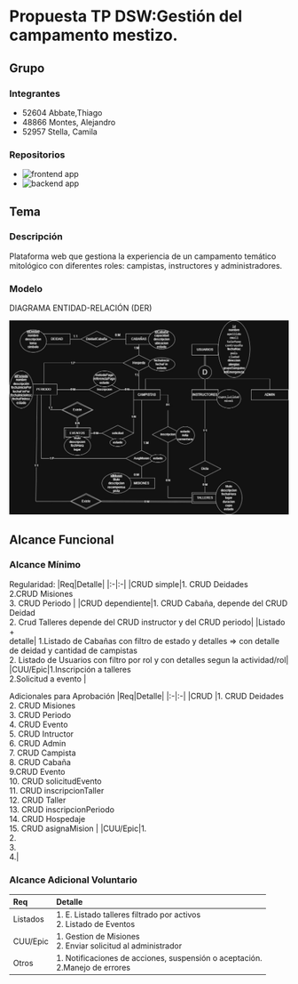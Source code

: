 # Propuesta TP DSW:Gestión del campamento mestizo.

## Grupo

### Integrantes

- 52604 Abbate,Thiago
- 48866 Montes, Alejandro
- 52957 Stella, Camila

### Repositorios

- ![frontend app](http://github.com/mimistella/Campamento-FE)
- ![backend app](http://github.com/ale-montes/Campamento-BE)

## Tema

### Descripción

Plataforma web que gestiona la experiencia de un campamento temático mitológico con diferentes roles: campistas, instructores y administradores.

### Modelo

DIAGRAMA ENTIDAD-RELACIÓN (DER)

![DER CAMPAMENTO MESTIZO](https://github.com/mimistella/dsw_tp_3k01_Abbate_Montes_Stella_2025/blob/main/assets/system_final_drawio.jpg?raw=true)

## Alcance Funcional

### Alcance Mínimo

Regularidad:
|Req|Detalle|
|:-|:-|
|CRUD simple|1. CRUD Deidades <br> 2.CRUD Misiones <br> 3. CRUD Periodo |
|CRUD dependiente|1. CRUD Cabaña, depende del CRUD Deidad <br> 2. Crud Talleres depende del CRUD instructor y del CRUD periodo|
|Listado<br>+<br>detalle| 1.Listado de Cabañas con filtro de estado y detalles => con detalle de deidad y cantidad de campistas <br> 2. Listado de Usuarios con filtro por rol y con detalles segun la actividad/rol|
|CUU/Epic|1.Inscripción a talleres <br> 2.Solicitud a evento |

Adicionales para Aprobación
|Req|Detalle|
|:-|:-|
|CRUD |1. CRUD Deidades <br> 2. CRUD Misiones <br> 3. CRUD Periodo <br> 4. CRUD Evento <br> 5. CRUD Intructor <br> 6. CRUD Admin <br> 7. CRUD Campista <br> 8. CRUD Cabaña <br> 9.CRUD Evento <br> 10. CRUD solicitudEvento <br> 11. CRUD inscripcionTaller <br> 12. CRUD Taller <br> 13. CRUD inscripcionPeriodo <br> 14. CRUD Hospedaje <br> 15. CRUD asignaMision   |
|CUU/Epic|1. <br> 2. <br> 3. <br> 4.|

### Alcance Adicional Voluntario
| Req      | Detalle                                                                                                |
| :------- | :----------------------------------------------------------------------------------------------------- |
| Listados | 1. E. Listado talleres filtrado por activos<br>2. Listado de Eventos |
| CUU/Epic | 1. Gestion de Misiones <br>2. Enviar solicitud al administrador                            |
| Otros    | 1. Notificaciones de acciones, suspensión o aceptación.<br>2.Manejo de errores        |
